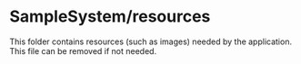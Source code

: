 # SampleSystem/resources

This folder contains resources (such as images) needed by the application. This file can
be removed if not needed.
